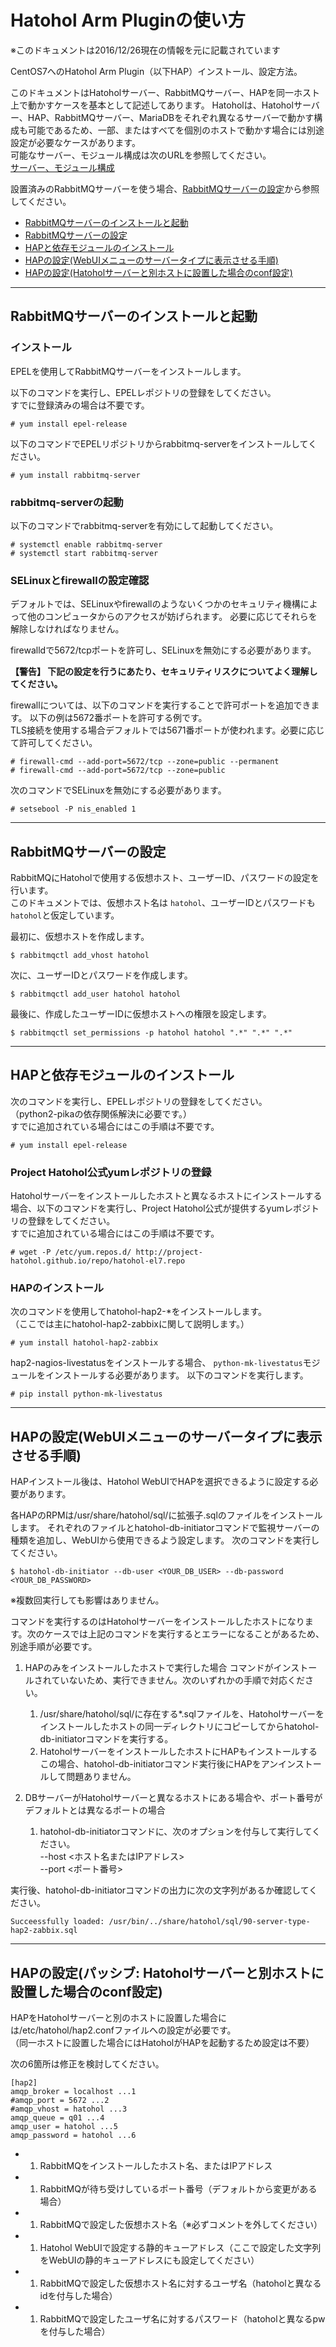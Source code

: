 Hatohol Arm Pluginの使い方
=======================
※このドキュメントは2016/12/26現在の情報を元に記載されています

CentOS7へのHatohol Arm Plugin（以下HAP）インストール、設定方法。

このドキュメントはHatoholサーバー、RabbitMQサーバー、HAPを同一ホスト上で動かすケースを基本として記述してあります。
Hatoholは、Hatoholサーバー、HAP、RabbitMQサーバー、MariaDBをそれぞれ異なるサーバーで動かす構成も可能であるため、一部、またはすべてを個別のホストで動かす場合には別途設定が必要なケースがあります。  
可能なサーバー、モジュール構成は次のURLを参照してください。  
[サーバー、モジュール構成](https://github.com/project-hatohol/hatohol/wiki/%E3%82%B5%E3%83%BC%E3%83%90%E3%83%BC%E3%80%81%E3%83%A2%E3%82%B8%E3%83%A5%E3%83%BC%E3%83%AB%E6%A7%8B%E6%88%90)

設置済みのRabbitMQサーバーを使う場合、[RabbitMQサーバーの設定](#RabbitMQサーバーの設定)から参照してください。

* [RabbitMQサーバーのインストールと起動](#RabbitMQサーバーのインストールと起動)
* [RabbitMQサーバーの設定](#RabbitMQサーバーの設定)
* [HAPと依存モジュールのインストール](#HAPと依存モジュールのインストール)
* [HAPの設定(WebUIメニューのサーバータイプに表示させる手順)](#HAPの設定(WebUIメニューのサーバータイプに表示させる手順))
* [HAPの設定(Hatoholサーバーと別ホストに設置した場合のconf設定)](#HAPの設定(Hatoholサーバーと別ホストに設置した場合のconf設定))

---

## RabbitMQサーバーのインストールと起動


### インストール

EPELを使用してRabbitMQサーバーをインストールします。

以下のコマンドを実行し、EPELレポジトリの登録をしてください。  
すでに登録済みの場合は不要です。

    # yum install epel-release

以下のコマンドでEPELリポジトリからrabbitmq-serverをインストールしてください。

    # yum install rabbitmq-server


### rabbitmq-serverの起動

以下のコマンドでrabbitmq-serverを有効にして起動してください。

    # systemctl enable rabbitmq-server
    # systemctl start rabbitmq-server


### SELinuxとfirewallの設定確認

デフォルトでは、SELinuxやfirewallのようないくつかのセキュリティ機構によって他のコンピュータからのアクセスが妨げられます。 必要に応じてそれらを解除しなければなりません。

firewalldで5672/tcpポートを許可し、SELinuxを無効にする必要があります。

**【警告】 下記の設定を行うにあたり、セキュリティリスクについてよく理解してください。**

firewallについては、以下のコマンドを実行することで許可ポートを追加できます。 以下の例は5672番ポートを許可する例です。  
TLS接続を使用する場合デフォルトでは5671番ポートが使われます。必要に応じて許可してください。

    # firewall-cmd --add-port=5672/tcp --zone=public --permanent
    # firewall-cmd --add-port=5672/tcp --zone=public

次のコマンドでSELinuxを無効にする必要があります。

    # setsebool -P nis_enabled 1


---

## RabbitMQサーバーの設定

RabbitMQにHatoholで使用する仮想ホスト、ユーザーID、パスワードの設定を行います。  
このドキュメントでは、仮想ホスト名は `hatohol`、ユーザーIDとパスワードも` hatohol`と仮定しています。  

最初に、仮想ホストを作成します。

    $ rabbitmqctl add_vhost hatohol

次に、ユーザーIDとパスワードを作成します。

    $ rabbitmqctl add_user hatohol hatohol

最後に、作成したユーザーIDに仮想ホストへの権限を設定します。

    $ rabbitmqctl set_permissions -p hatohol hatohol ".*" ".*" ".*"

---

## HAPと依存モジュールのインストール

次のコマンドを実行し、EPELレポジトリの登録をしてください。  
（python2-pikaの依存関係解決に必要です。）  
すでに追加されている場合にはこの手順は不要です。

    # yum install epel-release

### Project Hatohol公式yumレポジトリの登録
Hatoholサーバーをインストールしたホストと異なるホストにインストールする場合、以下のコマンドを実行し、Project Hatohol公式が提供するyumレポジトリの登録をしてください。  
すでに追加されている場合にはこの手順は不要です。

    # wget -P /etc/yum.repos.d/ http://project-hatohol.github.io/repo/hatohol-el7.repo

### HAPのインストール

次のコマンドを使用してhatohol-hap2-*をインストールします。  
（ここでは主にhatohol-hap2-zabbixに関して説明します。）

    # yum install hatohol-hap2-zabbix

hap2-nagios-livestatusをインストールする場合、 `python-mk-livestatus`モジュールをインストールする必要があります。
以下のコマンドを実行します。

    # pip install python-mk-livestatus

---

## HAPの設定(WebUIメニューのサーバータイプに表示させる手順)

HAPインストール後は、Hatohol WebUIでHAPを選択できるように設定する必要があります。

各HAPのRPMは/usr/share/hatohol/sql/に拡張子.sqlのファイルをインストールします。
それぞれのファイルとhatohol-db-initiatorコマンドで監視サーバーの種類を追加し、WebUIから使用できるよう設定します。
次のコマンドを実行してください。

    $ hatohol-db-initiator --db-user <YOUR_DB_USER> --db-password <YOUR_DB_PASSWORD>

※複数回実行しても影響はありません。

コマンドを実行するのはHatoholサーバーをインストールしたホストになります。次のケースでは上記のコマンドを実行するとエラーになることがあるため、別途手順が必要です。

1. HAPのみをインストールしたホストで実行した場合
コマンドがインストールされていないため、実行できません。次のいずれかの手順で対応ください。
	1. /usr/share/hatohol/sql/に存在する*.sqlファイルを、Hatoholサーバーをインストールしたホストの同一ディレクトリにコピーしてからhatohol-db-initiatorコマンドを実行する。
	1. HatoholサーバーをインストールしたホストにHAPもインストールする  
	この場合、hatohol-db-initiatorコマンド実行後にHAPをアンインストールして問題ありません。

1. DBサーバーがHatoholサーバーと異なるホストにある場合や、ポート番号がデフォルトとは異なるポートの場合
	1. hatohol-db-initiatorコマンドに、次のオプションを付与して実行してください。  
	--host <ホスト名またはIPアドレス>  
	--port <ポート番号>

実行後、hatohol-db-initiatorコマンドの出力に次の文字列があるか確認してください。

    Succeessfully loaded: /usr/bin/../share/hatohol/sql/90-server-type-hap2-zabbix.sql

---

## HAPの設定(パッシブ: Hatoholサーバーと別ホストに設置した場合のconf設定)

HAPをHatoholサーバーと別のホストに設置した場合には/etc/hatohol/hap2.confファイルへの設定が必要です。  
（同一ホストに設置した場合にはHatoholがHAPを起動するため設定は不要）

次の6箇所は修正を検討してください。

```
[hap2]
amqp_broker = localhost ...1
#amqp_port = 5672 ...2
#amqp_vhost = hatohol ...3
amqp_queue = q01 ...4
amqp_user = hatohol ...5
amqp_password = hatohol ...6
```

* 1. RabbitMQをインストールしたホスト名、またはIPアドレス
* 1. RabbitMQが待ち受けしているポート番号（デフォルトから変更がある場合）
* 1. RabbitMQで設定した仮想ホスト名（※必ずコメントを外してください）
* 1. Hatohol WebUIで設定する静的キューアドレス（ここで設定した文字列をWebUIの静的キューアドレスにも設定してください）
* 1. RabbitMQで設定した仮想ホスト名に対するユーザ名（hatoholと異なるidを付与した場合）
* 1. RabbitMQで設定したユーザ名に対するパスワード（hatoholと異なるpwを付与した場合）


